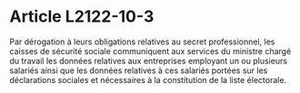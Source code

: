 # Article L2122-10-3

Par dérogation à leurs obligations relatives au secret professionnel, les caisses de sécurité sociale communiquent aux services du ministre chargé du travail les données relatives aux entreprises employant un ou plusieurs salariés ainsi que les données relatives à ces salariés portées sur les déclarations sociales et nécessaires à la constitution de la liste électorale.